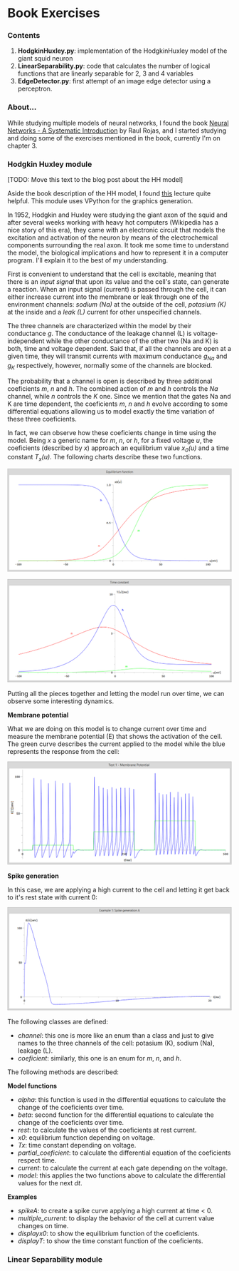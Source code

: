 # Book Exercises

### Contents
1. **HodgkinHuxley.py**: implementation of the HodgkinHuxley model of the giant squid neuron
2. **LinearSeparability.py**: code that calculates the number of logical functions that are linearly separable for 2, 3 and 4 variables
3. **EdgeDetector.py**: first attempt of an image edge detector using a perceptron.

### About...
While studying multiple models of neural networks, I found the book [Neural Networks - A Systematic Introduction](http://page.mi.fu-berlin.de/rojas/neural/) by Raul Rojas, and I started studying and doing some of the exercises mentioned in the book, currently I'm on chapter 3.

### Hodgkin Huxley module
[TODO: Move this text to the blog post about the HH model]

Aside the book description of the HH model, I found [this](http://icwww.epfl.ch/~gerstner/SPNM/node14.html) lecture quite helpful. This module uses VPython for the graphics generation.

In 1952, Hodgkin and Huxley were studying the giant axon of the squid and after several weeks working with heavy hot computers (Wikipedia has a nice story of this era), they came with an electronic circuit that models the excitation and activation of the neuron by means of the electrochemical components surrounding the real axon. It took me some time to understand the model, the biological implications and how to represent it in a computer program. I'll explain it to the best of my understanding.

First is convenient to understand that the cell is excitable, meaning that there is an *input signal* that upon its value and the cell's state, can generate a reaction. When an input signal (current) is passed through the cell, it can either increase current into the membrane or leak through one of the environment channels: *sodium (Na)* at the outside of the cell, *potasium (K)* at the inside and a *leak (L)* current for other unspecified channels. 

The three channels are characterized within the model by their conductance *g*. The conductance of the leakage channel (L) is voltage-independent while the other conductance of the other two (Na and K) is both, time and voltage dependent. Said that, if all the channels are open at a given time, they will transmit currents with maximum conductance *g<sub>Na</sub>* and *g<sub>K</sub>* respectively, however, normally some of the channels are blocked.

The probability that a channel is open is described by three additional coeficients *m*, *n* and *h*. The combined action of *m* and *h* controls the *Na* channel, while *n* controls the *K* one. Since we mention that the gates Na and K are time dependent, the coeficients *m*, *n* and *h* evolve according to some differential equations allowing us to model exactly the time variation of these three coeficients.

In fact, we can observe how these coeficients change in time using the model. Being *x* a generic name for *m*, *n*, or *h*, for a fixed voltage *u*, the coeficients (described by *x*) approach an equilibrium value *x<sub>0</sub>(u)* and a time constant *T<sub>x</sub>(u)*. The following charts describe these two functions.

![HodgkinHuxley - Equilibrium Functions](https://raw.githubusercontent.com/vinceynhz/python_code/master/NeuralNetworks/BookExercises/img/hodgkin-huxley-x0(n%2Cm%2Ch).png)

![HodgkinHuxley - Time Constant](https://raw.githubusercontent.com/vinceynhz/python_code/master/NeuralNetworks/BookExercises/img/hodgkin-huxley-T(n%2Cm%2Ch).png)

Putting all the pieces together and letting the model run over time, we can observe some interesting dynamics.

**Membrane potential**

What we are doing on this model is to change current over time and measure the membrane potential (E) that shows the activation of the cell. The green curve describes the current applied to the model while the blue represents the response from the cell:

![HodgkinHuxley - Membrane Potential](https://raw.githubusercontent.com/vinceynhz/python_code/master/NeuralNetworks/BookExercises/img/hodgkin-huxley-example1.png)

**Spike generation**

In this case, we are applying a high current to the cell and letting it get back to it's rest state with current 0:

![HodgkinHuxley - Spike Generation](https://raw.githubusercontent.com/vinceynhz/python_code/master/NeuralNetworks/BookExercises/img/hodgkin-huxley-example2.png)

The following classes are defined:

* *channel*: this one is more like an enum than a class and just to give names to the three channels of the cell: potasium (K), sodium (Na), leakage (L).
* *coeficient*: similarly, this one is an enum for *m*, *n*, and *h*.

The following methods are described:

**Model functions**

* *alpha*: this function is used in the differential equations to calculate the change of the coeficients over time.
* *beta*: second function for the differential equations to calculate the change of the coeficients over time.
* *rest*: to calculate the values of the coeficients at rest current.
* *x0*: equilibrium function depending on voltage.
* *Tx*: time constant depending on voltage.
* *partial_coeficient*: to calculate the differential equation of the coeficients respect time.
* *current*: to calculate the current at each gate depending on the voltage.
* *model*: this applies the two functions above to calculate the differential values for the next *dt*.

**Examples**

* *spikeA*: to create a spike curve applying a high current at time < 0.
* *multiple_current*: to display the behavior of the cell at current value changes on time.
* *displayx0*: to show the equilibrium function of the coeficients.
* *displayT*: to show the time constant function of the coeficients.

### Linear Separability module